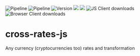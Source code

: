 ![Pipeline](https://img.shields.io/github/workflow/status/cross-rates/cross-rates-js/publish%20npm%20package)
![Pipeline](https://github.com/cross-rates/cross-rates-js/workflows/publish%20npm%20package/badge.svg)
![Version](https://img.shields.io/npm/v/cross-rates?color=blue)
![](https://img.shields.io/bundlephobia/minzip/cross-rates)
![](https://img.shields.io/bundlephobia/min/cross-rates)
![JS Client downloads](https://img.shields.io/npm/dw/cross-rates)
![Browser Client downloads](https://img.shields.io/npm/dw/cross-rates-browser)
# cross-rates-js
Any currency (cryptocurrencies too) rates and transformation
